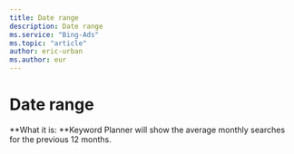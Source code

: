 ```yaml
---
title: Date range
description: Date range
ms.service: "Bing-Ads"
ms.topic: "article"
author: eric-urban
ms.author: eur
---
```


# Date range

**What it is: **Keyword Planner will show the average monthly searches for the previous 12 months.


